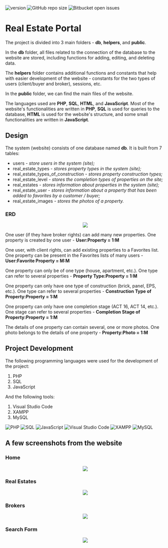 ![version](https://img.shields.io/badge/version-1.0.0-blue)
![GitHub repo size](https://img.shields.io/github/repo-size/ngdechev/smartbot?color=green)
![Bitbucket open issues](https://img.shields.io/bitbucket/issues/ngdechev/library)

# Real Estate Portal

The project is divided into 3 main folders - **db**, **helpers**, and **public**. 

In the **db** folder, all files related to the connection of the database to the website are stored, including functions for adding, editing, and deleting data. 

The **helpers** folder contains additional functions and constants that help with easier development of the website - constants for the two types of users (client/buyer and broker), sessions, etc.

In the **public** folder, we can find the main files of the website.

The languages used are **PHP**, **SQL**, **HTML**, and **JavaScript**. Most of the website's functionalities are written in **PHP**, **SQL** is used for queries to the database, **HTML** is used for the website's structure, and some small functionalities are written in **JavaScript**.

## Design
The system (website) consists of one database named **db**. It is built from 7 tables:
- users - *store users in the system (site);*
- real_estate_types - *stores property types in the system (site);*
- real_estate_types_of_construction - *stores property construction types;*
- real_estate_level - *stores the completion types of properties on the site;*
- real_estates - *stores information about properties in the system (site);*
- real_estate_user - *stores information about a property that has been added to favorites by a customer / buyer;*
- real_estate_images - *stores the photos of a property.*

### ERD
<p align="center">
  <img src="https://i.ibb.co/Nm6V7TS/Microsoft-Teams-image.png" />
</p>

One user (if they have broker rights) can add many new properties. One property is created by one user - **User:Property = 1:M**

One user, with client rights, can add existing properties to a Favorites list. One property can be present in the Favorites lists of many users - **User:Favorite Property = M:M**

One property can only be of one type (house, apartment, etc.). One type can refer to several properties - **Property Type:Property = 1:M**

One property can only have one type of construction (brick, panel, EPS, etc.). One type can refer to several properties - **Construction Type of Property:Property = 1:M**

One property can only have one completion stage (ACT 16, ACT 14, etc.). One stage can refer to several properties - **Completion Stage of Property:Property = 1:M**

The details of one property can contain several, one or more photos. One photo belongs to the details of one property - **Property:Photo = 1:M**

## Project Development
The following programming languages were used for the development of the project:
1. PHP 
2. SQL 
3. JavaScript

And the following tools:
1. Visual Studio Code
2. XAMPP
3. MySQL

![PHP](https://img.shields.io/badge/php-%23777BB4.svg?style=for-the-badge&logo=php&logoColor=white) ![SQL](https://img.shields.io/badge/-SQL-yellow?style=for-the-badge) ![JavaScript](https://img.shields.io/badge/javascript-%23323330.svg?style=for-the-badge&logo=javascript&logoColor=%23F7DF1E) ![Visual Studio Code](https://img.shields.io/badge/Visual%20Studio%20Code-0078d7.svg?style=for-the-badge&logo=visual-studio-code&logoColor=white) ![XAMPP](https://img.shields.io/badge/-XAMPP-orange?style=for-the-badge) ![MySQL](https://img.shields.io/badge/mysql-%2300f.svg?style=for-the-badge&logo=mysql&logoColor=white)

## A few screenshots from the website
### Home
<p align="center">
  <img src="https://i.ibb.co/G3b7JPX/home.png" />
</p>

### Real Estates
<p align="center">
  <img src="https://i.ibb.co/hHzZ4jv/estates.png" />
</p>

### Brokers
<p align="center">
  <img src="https://i.ibb.co/2hpY9vY/brokers.png" />
</p>

### Search Form
<p align="center">
  <img src="https://i.ibb.co/TYr2xGn/search.png" />
</p>
